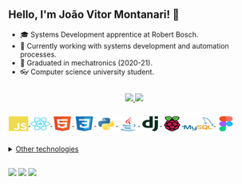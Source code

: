 ## Hello, I'm João Vitor Montanari! 👋

- 🎓 Systems Development apprentice at Robert Bosch.
- 💼 Currently working with systems development and automation processes.
- 🔨 Graduated in mechatronics (2020-21).
- 👓 Computer science university student.

##

<div align="center">
  <a href="https://github.com/joao-montanari">
  <img height="160em" src="https://github-readme-stats.vercel.app/api?username=joao-montanari&show_icons=true&theme=dark&include_all_commits=true&count_private=true"/>
  <img height="160em" src="https://github-readme-stats.vercel.app/api/top-langs/?username=joao-montanari&layout=compact&langs_count=7&theme=dark"/>
</div>

<div style="display: inline_block"><br>
  <img align="center" alt="Joao-Js" height="30" width="40" src="https://raw.githubusercontent.com/devicons/devicon/master/icons/javascript/javascript-plain.svg">
  <img align="center" alt="Joao-React" height="30" width="40" src="https://raw.githubusercontent.com/devicons/devicon/master/icons/react/react-original.svg">
  <img align="center" alt="Joao-HTML" height="30" width="40" src="https://raw.githubusercontent.com/devicons/devicon/master/icons/html5/html5-original.svg">
  <img align="center" alt="Joao-CSS" height="30" width="40" src="https://raw.githubusercontent.com/devicons/devicon/master/icons/css3/css3-original.svg">
  <img align="center" alt="Joao-python" height="30" width="40" src="https://raw.githubusercontent.com/devicons/devicon/master/icons/python/python-original.svg">
  <img align="center" alt="Joao-java" height="30" width="40" src="https://raw.githubusercontent.com/devicons/devicon/master/icons/java/java-original.svg">
  <img align="center" alt="Joao-django" height="30" width="40" src="https://raw.githubusercontent.com/devicons/devicon/master/icons/django/django-plain.svg">
  <img align="center" alt="Joao-raspberry" height="30" width="40" src="https://raw.githubusercontent.com/devicons/devicon/master/icons/raspberrypi/raspberrypi-original.svg">
  <img align="center" alt="Joao-mysql" height="50" width="60" src="https://raw.githubusercontent.com/devicons/devicon/master/icons/mysql/mysql-original-wordmark.svg">
  <img align="center" alt="Joao-figma" height="30" width="40" src="https://raw.githubusercontent.com/devicons/devicon/master/icons/figma/figma-original.svg">
</div>
  
<br>
<details>
<summary>Other technologies</summary>
<br>

<div style="display: inline_block">
  <img align="center" alt="Joao-android" height="30" width="40" src="https://raw.githubusercontent.com/devicons/devicon/master/icons/android/android-original.svg">
  <img align="center" alt="Joao-arduino" height="40" width="50" src="https://raw.githubusercontent.com/devicons/devicon/master/icons/arduino/arduino-original.svg">
  <img align="center" alt="Joao-tailwind" height="30" width="50" src="https://raw.githubusercontent.com/devicons/devicon/master/icons/tailwindcss/tailwindcss-original.svg">
  <img align="center" alt="Joao-qt" height="30" width="50" src="https://raw.githubusercontent.com/devicons/devicon/master/icons/qt/qt-original.svg">
  <img align="center" alt="Joao-angular" height="30" width="50" src="https://raw.githubusercontent.com/devicons/devicon/master/icons/angular/angular-original.svg">
  <img align="center" alt="Joao-dart" height="30" width="50" src="https://raw.githubusercontent.com/devicons/devicon/master/icons/dart/dart-original.svg">
  <img align="center" alt="Joao-flutter" height="30" width="50" src="https://raw.githubusercontent.com/devicons/devicon/master/icons/flutter/flutter-original.svg">
</div>
</details>
  
##

<div>
  <a href="https://instagram.com/joaomontanari26" target="_blank"><img src="https://img.shields.io/badge/-Instagram-%23E4405F?style=for-the-badge&logo=instagram&logoColor=white" target="_blank"></a>
  <a href = "mailto:montanari02.silva@gmail.com"><img src="https://img.shields.io/badge/-Gmail-%23333?style=for-the-badge&logo=gmail&logoColor=white" target="_blank"></a>
  <a href="https://br.linkedin.com/in/jo%C3%A3o-vitor-montanari-da-silva-23a1b4221?trk" target="_blank"><img src="https://img.shields.io/badge/-LinkedIn-%230077B5?style=for-the-badge&logo=linkedin&logoColor=white" target="_blank"></a>
</div>

